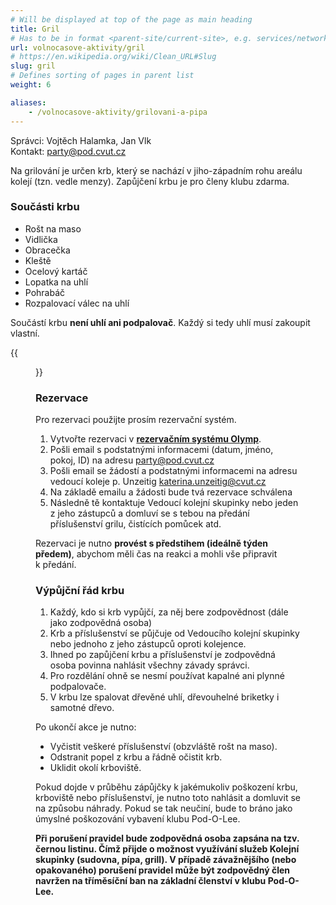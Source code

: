 ```yaml
---
# Will be displayed at top of the page as main heading
title: Gril
# Has to be in format <parent-site/current-site>, e.g. services/network (notice missing slash at the beginning)
url: volnocasove-aktivity/gril
# https://en.wikipedia.org/wiki/Clean_URL#Slug
slug: gril
# Defines sorting of pages in parent list
weight: 6

aliases:
    - /volnocasove-aktivity/grilovani-a-pipa
---
```


Správci: Vojtěch Halamka, Jan Vlk  
Kontakt: party@pod.cvut.cz

Na grilování je určen krb, který se nachází v jiho-západním rohu areálu kolejí (tzn. vedle menzy). Zapůjčení krbu je pro členy klubu zdarma.

### Součásti krbu

- Rošt na maso
- Vidlička
- Obracečka
- Kleště
- Ocelový kartáč
- Lopatka na uhlí
- Pohrabáč
- Rozpalovací válec na uhlí

Součástí krbu **není uhlí ani podpalovač**. Každý si tedy uhlí musí zakoupit vlastní.

{{<figure src="grill.jpg" alt="Grill">}}

### Rezervace

Pro rezervaci použijte prosím rezervační systém.

1. Vytvořte rezervaci v [**rezervačním systému Olymp**](https://olymp.pod.cvut.cz/reservations).
2. Pošli email s podstatnými informacemi (datum, jméno, pokoj, ID) na adresu <party@pod.cvut.cz>
3. Pošli email se žádostí a podstatnými informacemi na adresu vedoucí koleje p. Unzeitig <katerina.unzeitig@cvut.cz>
4. Na základě emailu a žádosti bude tvá rezervace schválena
5. Následně tě kontaktuje Vedoucí kolejní skupinky nebo jeden z jeho zástupců a domluví se s tebou na předání příslušenství grilu, čistících pomůcek atd.

Rezervaci je nutno **provést s předstihem (ideálně týden předem)**, abychom měli čas na reakci a mohli vše připravit k předání.

### Výpůjční řád krbu

1. Každý, kdo si krb vypůjčí, za něj bere zodpovědnost (dále jako zodpovědná osoba)
2. Krb a příslušenství se půjčuje od Vedoucího kolejní skupinky nebo jednoho z jeho zástupců oproti kolejence.
3. Ihned po zapůjčení krbu a příslušenství je zodpovědná osoba povinna nahlásit všechny závady správci.
4. Pro rozdělání ohně se nesmí používat kapalné ani plynné podpalovače.
5. V krbu lze spalovat dřevěné uhlí, dřevouhelné briketky i samotné dřevo.

Po ukončí akce je nutno:

- Vyčistit veškeré příslušenství (obzvláště rošt na maso).
- Odstranit popel z krbu a řádně očistit krb.
- Uklidit okolí krboviště.

Pokud dojde v průběhu zápůjčky k jakémukoliv poškození krbu, krboviště nebo příslušenství, je nutno toto nahlásit a domluvit se na způsobu náhrady. Pokud se tak neučiní, bude to bráno jako úmyslné poškozování vybavení klubu Pod-O-Lee.

**Při porušení pravidel bude zodpovědná osoba zapsána na tzv. černou listinu. Čímž přijde o možnost využívání služeb Kolejní skupinky (sudovna, pípa, grill). V případě závažnějšího (nebo opakovaného) porušení pravidel může být zodpovědný člen navržen na tříměsíční ban na základní členství v klubu Pod-O-Lee.**
